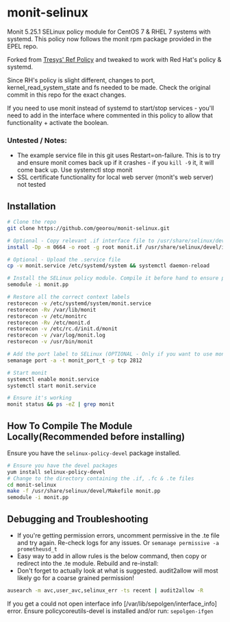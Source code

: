 # monit-selinux
Monit 5.25.1 SELinux policy module for CentOS 7 &amp; RHEL 7 systems with systemd. This policy now follows the monit rpm package provided in the EPEL repo.

Forked from [Tresys' Ref Policy](https://github.com/TresysTechnology/refpolicy-contrib/blob/aede270ab97e863cbe2b8a1459b8c72ae5786356/monit.te) and tweaked to work with Red Hat's policy & systemd.

Since RH's policy is slight different, changes to port, kernel_read_system_state and fs needed to be made. Check the original commit in this repo for the exact changes.

If you need to use monit instead of systemd to start/stop services - you'll need to add in the interface where commented in this policy to allow that functionality + activate the boolean.


### Untested / Notes:
* The example service file in this git uses Restart=on-failure. This is to try and ensure monit comes back up if it crashes - if you `kill -9` it, it will come back up. Use systemctl stop monit
* SSL certificate functionality for local web server (monit's web server) not tested

## Installation
```sh
# Clone the repo
git clone https://github.com/georou/monit-selinux.git

# Optional - Copy relevant .if interface file to /usr/share/selinux/devel/include to expose them when building and for future modules
install -Dp -m 0664 -o root -g root monit.if /usr/share/selinux/devel/include/myapplications/monit.if

# Optional - Upload the .service file
cp -v monit.service /etc/systemd/system && systemctl daemon-reload

# Install the SELinux policy module. Compile it before hand to ensure proper compatibility (see below)
semodule -i monit.pp

# Restore all the correct context labels
restorecon -v /etc/systemd/system/monit.service
restorecon -Rv /var/lib/monit
restorecon -v /etc/monitrc
restorecon -Rv /etc/monit.d
restorecon -v /etc/rc.d/init.d/monit
restorecon -v /var/log/monit.log
restorecon -v /usr/bin/monit

# Add the port label to SELinux (OPTIONAL - Only if you want to use monit's web monitoring GUI) (the port can be different, change it in the /etc/monitrc conf file)
semanage port -a -t monit_port_t -p tcp 2812

# Start monit
systemctl enable monit.service
systemctl start monit.service

# Ensure it's working
monit status && ps -eZ | grep monit
```

## How To Compile The Module Locally(Recommended before installing)
Ensure you have the `selinux-policy-devel` package installed.
```sh
# Ensure you have the devel packages
yum install selinux-policy-devel
# Change to the directory containing the .if, .fc & .te files
cd monit-selinux
make -f /usr/share/selinux/devel/Makefile monit.pp
semodule -i monit.pp
```

## Debugging and Troubleshooting

* If you're getting permission errors, uncomment permissive in the .te file and try again. Re-check logs for any issues. Or `semanage permissive -a prometheusd_t`
* Easy way to add in allow rules is the below command, then copy or redirect into the .te module. Rebuild and re-install:
* Don't forget to actually look at what is suggested. audit2allow will most likely go for a coarse grained permission!

```sh
ausearch -m avc,user_avc,selinux_err -ts recent | audit2allow -R
```
If you get a could not open interface info [/var/lib/sepolgen/interface_info] error. 
Ensure policycoreutils-devel is installed and/or run: `sepolgen-ifgen`
